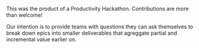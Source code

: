 This was the product of a Productivity Hackathon. Contributions are more than welcome!

Our intention is to provide teams with questions they can ask themselves to break down epics into smaller deliverables that agreggate partial and incremental value earlier on.